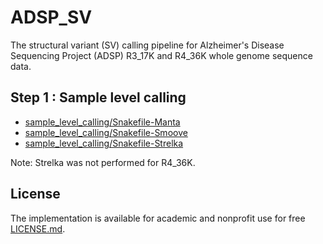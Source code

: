 # ADSP_SV
The structural variant (SV) calling pipeline for Alzheimer's Disease Sequencing Project (ADSP) R3_17K and R4_36K whole genome sequence data.


## Step 1 : Sample level calling
- [sample_level_calling/Snakefile-Manta](Manta)
- [sample_level_calling/Snakefile-Smoove](Smoove)
- [sample_level_calling/Snakefile-Strelka](Strelka)

Note: Strelka was not performed for R4_36K.

## License
The implementation is available for academic and nonprofit use for free [LICENSE.md](LICENSE.md).

